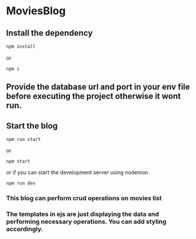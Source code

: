 # MoviesBlog

## Install the dependency

```js
npm install
```
or
```
npm i
```

## Provide the database url and port in your env file before executing the project otherwise it wont run.


## Start the blog

```
npm run start
```
or
```
npm start
```
or if you can start the development server using nodemon
```
npm run dev
```

### This blog can perform crud operations on movies list

### The templates in ejs are just displaying the data and performing necessary operations. You can add styling accordingly.

